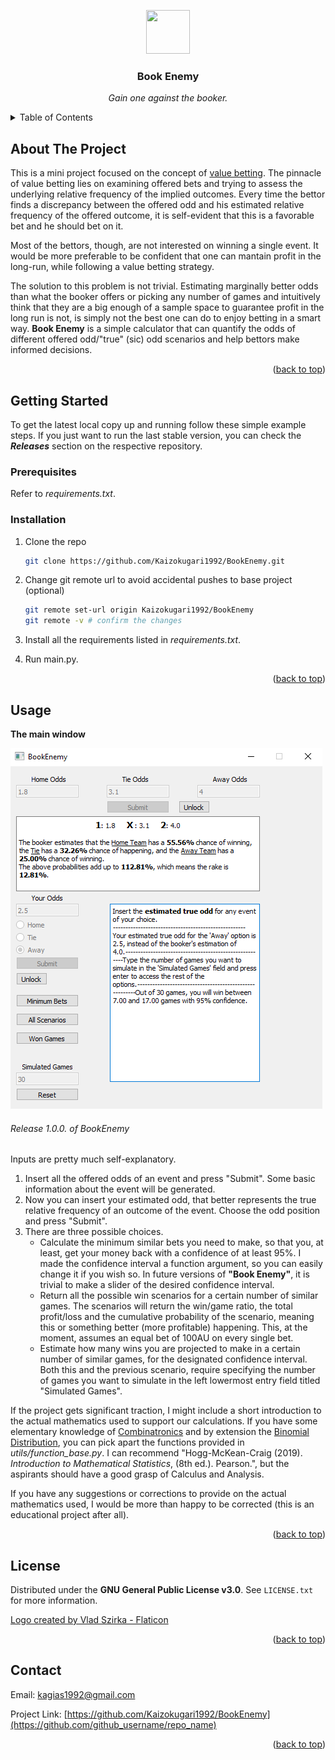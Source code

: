 <a id="readme-top"></a>
<p align="center">
  <img src="auxiliary/football-ball.ico" width="70" height="70">
</p>
<h3 align="center">Book Enemy</h3>

  <p align="center">
    <i>Gain one against the booker.</i>
    <br />




<!-- TABLE OF CONTENTS -->
<details>
  <summary>Table of Contents</summary>
  <ol>
    <li>
      <a href="#about-the-project">About The Project</a>
    </li>
    <li>
      <a href="#getting-started">Getting Started</a>
      <ul>
        <li><a href="#prerequisites">Prerequisites</a></li>
        <li><a href="#installation">Installation</a></li>
      </ul>
    </li>
    <li><a href="#usage">Usage</a></li>
    <li><a href="#license">License</a></li>
    <li><a href="#contact">Contact</a></li>
  </ol>
</details>



<!-- ABOUT THE PROJECT -->
## About The Project

This is a mini project focused on the concept of [value betting](https://en.everybodywiki.com/Value_betting). 
The pinnacle of value betting lies on examining offered bets and trying to assess the underlying relative 
frequency of the implied outcomes. Every time the bettor finds a discrepancy between the offered odd and 
his estimated relative frequency of the offered outcome, it is self-evident that this is a favorable bet 
and he should bet on it.

Most of the bettors, though, are not interested on winning a single event. It would be more preferable to be
confident that one can mantain profit in the long-run, while following a value betting strategy. 

The solution to this problem is not trivial. Estimating marginally better odds than what the booker offers 
or picking any number of games and intuitively think that they are a big enough of a sample space to guarantee profit 
in the long run is not, is simply not the best one can do to enjoy betting in a smart way.
**Book Enemy** is a simple calculator that can quantify the odds of different offered odd/"true" (sic) odd scenarios 
and help bettors make informed decisions.

<p align="right">(<a href="#readme-top">back to top</a>)</p>


<!-- GETTING STARTED -->
## Getting Started

To get the latest local copy up and running follow these simple example steps. If you just want to run the last stable version, you can check the ***Releases*** section on the respective repository.

### Prerequisites

Refer to *requirements.txt*.

### Installation

1. Clone the repo
   ```sh
   git clone https://github.com/Kaizokugari1992/BookEnemy.git
   ```
2. Change git remote url to avoid accidental pushes to base project (optional)
   ```sh
   git remote set-url origin Kaizokugari1992/BookEnemy
   git remote -v # confirm the changes
   ```
 3. Install all the requirements listed in *requirements.txt*. 
 
 4. Run <span>main.py</span>.

<p align="right">(<a href="#readme-top">back to top</a>)</p>


<!-- USAGE EXAMPLES -->
## Usage



**The main window**

![Release 1.0.0. of BookEnemy](auxiliary/mainwindow.png "The main window")
<h6>Release 1.0.0. of BookEnemy</h6>

Inputs are pretty much self-explanatory. 

1. Insert all the offered odds of an event and press "Submit". Some basic information about the event will be generated.
2. Now you can insert your estimated odd, that better represents the true relative frequency of an outcome of the event. Choose the odd position and press "Submit".
3. There are three possible choices.
   - Calculate the minimum similar bets you need to make, so that you, at least, get your money back with a confidence of at least 95%. I made the confidence interval a function argument, so you can easily change it if you wish so. In future versions of <b>"Book Enemy"</b>, it is trivial to make a slider of the desired confidence interval.
   - Return all the possible win scenarios for a certain number of similar games. The scenarios will return the win/game ratio, the total profit/loss and the cumulative probability of the scenario, meaning this or something better (more profitable) happening. This, at the moment, assumes an equal bet of 100AU on every single bet.
   - Estimate how many wins you are projected to make in a certain number of similar games, for the designated confidence interval. Both this and the previous scenario, require specifying the number of games you want to simulate in the left lowermost entry field titled "Simulated Games". 

If the project gets significant traction, I might include a short introduction to the actual mathematics used to support our calculations. If you have some elementary knowledge of [Combinatronics](https://en.wikipedia.org/wiki/Combinatorics) and by extension the [Binomial Distribution](https://en.wikipedia.org/wiki/Binomial_distribution), you can pick apart the functions provided in <i>utils/function_base.py</i>. I can recommend "Hogg-McKean-Craig (2019). <i>Introduction to Mathematical Statistics</i>, (8th ed.). Pearson.", but the aspirants should have a good grasp of Calculus and Analysis.

If you have any suggestions or corrections to provide on the actual mathematics used, I would be more than happy to be corrected (this is an educational project after all). 

<p align="right">(<a href="#readme-top">back to top</a>)</p>

<!-- LICENSE -->
## License

Distributed under the **GNU General Public License v3.0**. See `LICENSE.txt` for more information.

<a href="https://www.flaticon.com/free-icons/betting" title="betting icons">Logo created by Vlad Szirka - Flaticon</a>

<p align="right">(<a href="#readme-top">back to top</a>)</p>

<!-- CONTACT -->
## Contact

Email: kagias1992@gmail.com

Project Link: [https://github.com/Kaizokugari1992/BookEnemy](https://github.com/github_username/repo_name)

<p align="right">(<a href="#readme-top">back to top</a>)</p>
